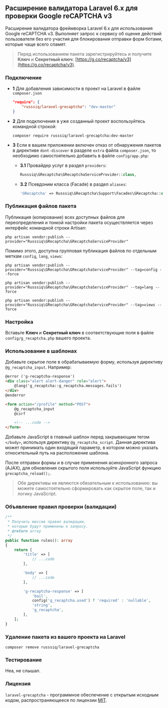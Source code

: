 ## Расширение валидатора Laravel 6.x для проверки Google reCAPTCHA v3

Расширение валидатора фреймворка Laravel 6.x для использования Google reCAPTCHA v3. Выполняет запрос к сервису об оценке действий пользователя без его участия для блокирования отправки форм ботами, которые чаще всего спамят.

 >Перед использованием пакета зарегистрируйтесь и получите **Ключ** и **Секретный ключ**: [https://g.co/recaptcha/v3](https://g.co/recaptcha/v3).

### Подключение

 - **1** Для добавления зависимости в проект на Laravel в файле `composer.json`

    ```json
    "require": {
        "russsiq/laravel-grecaptcha": "dev-master"
    }
    ```

 - **2** Для подключения в уже созданный проект воспользуйтесь командной строкой:

    ```console
    composer require russsiq/laravel-grecaptcha:dev-master
    ```

 - **3** Если в вашем приложении включен отказ от обнаружения пакетов в директиве `dont-discover` в разделе `extra` файла `composer.json`, то необходимо самостоятельно добавить в файле `config/app.php`:

    - **3.1** Провайдер услуг в раздел `providers`:

        ```php
        Russsiq\GRecaptcha\GRecaptchaServiceProvider::class,
        ```

    - **3.2** Псевдоним класса (Facade) в раздел `aliases`:

        ```php
        'GRecaptcha' => Russsiq\GRecaptcha\Support\Facades\GRecaptcha::class,
        ```

### Публикация файлов пакета

Публикация (копирование) всех доступных файлов для переопределения и тонкой настройки пакета осуществляется через интерфейс командной строки Artisan:

```console
php artisan vendor:publish --provider="Russsiq\GRecaptcha\GRecaptchaServiceProvider"
```

Помимо этого, доступна групповая публикация файлов по отдельным меткам `config`, `lang`, `views`:

```console
php artisan vendor:publish --provider="Russsiq\GRecaptcha\GRecaptchaServiceProvider" --tag=config --force
```

```console
php artisan vendor:publish --provider="Russsiq\GRecaptcha\GRecaptchaServiceProvider" --tag=lang --force
```

```console
php artisan vendor:publish --provider="Russsiq\GRecaptcha\GRecaptchaServiceProvider" --tag=views --force
```

### Настройка

Вставьте **Ключ** и **Секретный ключ** в соответствующие поля в файле `config/g_recaptcha.php` вашего проекта.

### Использование в шаблонах

Добавьте скрытое поле в обрабатываемую форму, используя директиву `@g_recaptcha_input`. Например:

```html
@error ('g-recaptcha-response')
<div class="alert alert-danger" role="alert">
    @lang('g_recaptcha::g_recaptcha.messages.fails')
</div>
@enderror

<form action="/profile" method="POST">
    @g_recaptcha_input
    @csrf

    <!-- ...code -->
</form>
```

Добавьте JavaScript в главный шаблон перед закрывающим тегом `</body>`, используя директиву `@g_recaptcha_script`. Данная директива может принимать один входящий параметр, в котором можно указать относительный путь на расположение шаблона.

После отправки формы и в случае применения асинхронного запроса (AJAX), для обновления скрытого поля используйте JavaScript функцию `grecaptcha_reload();`.

 > Обе директивы не являются обязательным к использованию: вы можете самостоятельно сформировать как скрытое поле, так и логику JavaScript.

### Объявление правил проверки (валидации)

```php
/**
 * Получить массив правил валидации,
 * которые будут применены к запросу.
 * @return array
 */
public function rules(): array
{
    return [
        'title' => [
            // ...code
        ],

        'body' => [
            // ...code
        ],

        'g-recaptcha-response' => [
            'bail',
            config('g_recaptcha.used') ? 'required' : 'nullable',
            'string',
            'g_recaptcha',
        ],
    ];
}
```

### Удаление пакета из вашего проекта на Laravel

```console
composer remove russsiq/laravel-grecaptcha
```

### Тестирование

Неа, не слышал.

### Лицензия

`laravel-grecaptcha` - программное обеспечение с открытым исходным кодом, распространяющееся по лицензии [MIT](https://choosealicense.com/licenses/mit/).
